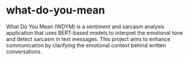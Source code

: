 # what-do-you-mean
What Do You Mean (WDYM) is a sentiment and sarcasm analysis application that uses BERT-based models to interpret the emotional tone and detect sarcasm in text messages. This project aims to enhance communication by clarifying the emotional context behind written conversations.
